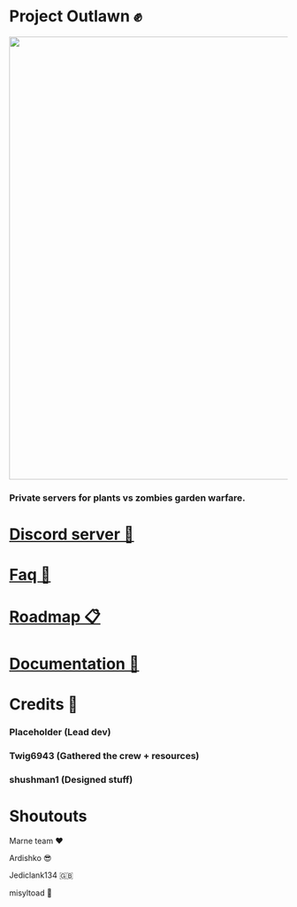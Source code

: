# Project Outlawn ✊

<img src="https://github.com/Twig6943/ProjectOutlawn/blob/main/Outlawn.jpg" width="800"/>

### Private servers for plants vs zombies garden warfare.

# [Discord server 💬](https://discord.com/invite/CS5GzFTVWr)

# [Faq 🙋](https://github.com/Twig6943/ProjectOutlawn/blob/main/docs/Faq.md)

# [Roadmap 📋](https://github.com/Twig6943/ProjectOutlawn/blob/main/docs/Roadmap.md)

# [Documentation 📄](https://github.com/Twig6943/PVZGWPrivateServers/tree/main/docs)

# Credits 📜

### Placeholder (Lead dev)

### Twig6943 (Gathered the crew + resources)

### shushman1 (Designed stuff)

# Shoutouts

Marne team ❤️

Ardishko 😎

Jediclank134 🇬🇧

misyltoad 🐸
